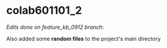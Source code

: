 # colab601101_2
*Edits done on feature_kb_0912 branch:*

Also added some **random files** to the project's main directory
